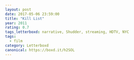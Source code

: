 ```yaml
---
layout: post 
date: 2017-05-06 23:59:00
title: "Kill List"
year: 2011
rating: 0.7
tags_letterboxd: narrative, Shudder, streaming, HDTV, NYC
tags:
  - film
category: Letterboxd
canonical: https://boxd.it/h2SOL
---
```

